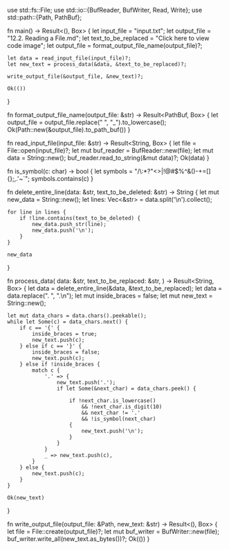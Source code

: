 use std::fs::File;
use std::io::{BufReader, BufWriter, Read, Write};
use std::path::{Path, PathBuf};

fn main() -> Result<(), Box<dyn std::error::Error>> {
    let input_file = "input.txt";
    let output_file = "12.2. Reading a File.md";
    let text_to_be_replaced = "Click here to view code image";
    let output_file = format_output_file_name(output_file)?;

    let data = read_input_file(input_file)?;
    let new_text = process_data(&data, &text_to_be_replaced)?;

    write_output_file(&output_file, &new_text)?;

    Ok(())
}

fn format_output_file_name(output_file: &str) -> Result<PathBuf, Box<dyn std::error::Error>> {
    let output_file = output_file.replace(" ", "_").to_lowercase();
    Ok(Path::new(&output_file).to_path_buf())
}

fn read_input_file(input_file: &str) -> Result<String, Box<dyn std::error::Error>> {
    let file = File::open(input_file)?;
    let mut buf_reader = BufReader::new(file);
    let mut data = String::new();
    buf_reader.read_to_string(&mut data)?;
    Ok(data)
}

fn is_symbol(c: char) -> bool {
    let symbols = "/\\:*?\"<>|!@#$%^&()-+=[]{};,.\'~`";
    symbols.contains(c)
}

fn delete_entire_line(data: &str, text_to_be_deleted: &str) -> String {
    let mut new_data = String::new();
    let lines: Vec<&str> = data.split('\n').collect();

    for line in lines {
        if !line.contains(text_to_be_deleted) {
            new_data.push_str(line);
            new_data.push('\n');
        }
    }

    new_data
}

fn process_data(
    data: &str,
    text_to_be_replaced: &str,
) -> Result<String, Box<dyn std::error::Error>> {
    let data = delete_entire_line(&data, &text_to_be_replaced);
    let data = data.replace(". ", ".\n");
    let mut inside_braces = false;
    let mut new_text = String::new();

    let mut data_chars = data.chars().peekable();
    while let Some(c) = data_chars.next() {
        if c == '{' {
            inside_braces = true;
            new_text.push(c);
        } else if c == '}' {
            inside_braces = false;
            new_text.push(c);
        } else if !inside_braces {
            match c {
                '.' => {
                    new_text.push('.');
                    if let Some(&next_char) = data_chars.peek() {

                        if !next_char.is_lowercase()
                            && !next_char.is_digit(10)
                            && next_char != '.'
                            && !is_symbol(next_char)
                        {
                            new_text.push('\n');
                        }
                    }
                }
                _ => new_text.push(c),
            }
        } else {
            new_text.push(c);
        }
    }

    Ok(new_text)
}

fn write_output_file(output_file: &Path, new_text: &str) -> Result<(), Box<dyn std::error::Error>> {
    let file = File::create(output_file)?;
    let mut buf_writer = BufWriter::new(file);
    buf_writer.write_all(new_text.as_bytes())?;
    Ok(())
}
